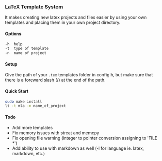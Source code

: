### LaTeX Template System
lt makes creating new latex projects and files easier by using your own templates and placing them in your own project directory.

#### Options
```bash
-h  help
-t  type of template
-n  name of project
```

#### Setup
Give the path of your `.tex` templates folder in config.h, but make sure that there is a foreward slash (/) at the end of the path.

#### Quick Start
```bash
sudo make install
lt -t mla -n name_of_project
```

#### Todo
- Add more templates
- Fix memory issues with strcat and memcpy
- Fix opening file warning (integer to pointer conversion assigning to 'FILE \*')
- Add ability to use with markdown as well (-l for language ie. latex, markdown, etc.)
